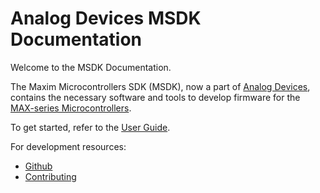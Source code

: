 # Analog Devices MSDK Documentation

Welcome to the MSDK Documentation.

The Maxim Microcontrollers SDK (MSDK), now a part of [Analog Devices](https://www.analog.com/en/index.html), contains the necessary software and tools to develop firmware for the [MAX-series Microcontrollers](https://www.maximintegrated.com/en/products/microcontrollers.html).

To get started, refer to the [User Guide](USERGUIDE.md).

For development resources:

* [Github](https://github.com/Analog-Devices-MSDK/msdk)
* [Contributing](CONTRIBUTING.md)